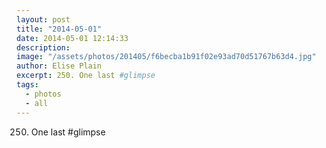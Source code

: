 ```yaml
---
layout: post
title: "2014-05-01"
date: 2014-05-01 12:14:33
description: 
image: "/assets/photos/201405/f6becba1b91f02e93ad70d51767b63d4.jpg"
author: Elise Plain
excerpt: 250. One last #glimpse
tags: 
  - photos
  - all
---
```


250. One last #glimpse
<p></p>
